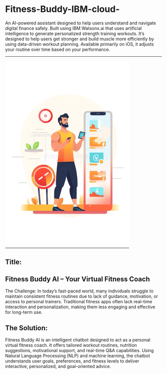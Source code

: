 # Fitness-Buddy-IBM-cloud-

An AI-powered assistant designed to help users understand and navigate digital finance safely. Built using IBM Watsonx.ai that uses artificial intelligence to generate personalized strength training workouts. It’s designed to help users get stronger and build muscle more efficiently by using data-driven workout planning. Available primarily on iOS, it adjusts your routine over time based on your performance.

---

![Fitness Buddy AI](https://github.com/uditnarayan1234/Fitness-Buddy-IBM-cloud-/blob/2ee9926b61d6f6627cae6ec16f244249c77923bc/Screenshot%202025-08-04%20085108.png)

## Title:
## Fitness Buddy AI – Your Virtual Fitness Coach
The Challenge:
In today’s fast-paced world, many individuals struggle to maintain consistent fitness routines due to lack of guidance, motivation, or access to personal trainers. Traditional fitness apps often lack real-time interaction and personalization, making them less engaging and effective for long-term use.

## The Solution:
Fitness Buddy AI is an intelligent chatbot designed to act as a personal virtual fitness coach. It offers tailored workout routines, nutrition suggestions, motivational support, and real-time Q&A capabilities. Using Natural Language Processing (NLP) and machine learning, the chatbot understands user goals, preferences, and fitness levels to deliver interactive, personalized, and goal-oriented advice.

 


